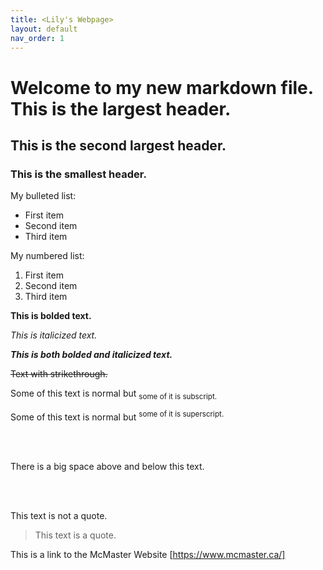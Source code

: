 ```yaml
---
title: <Lily's Webpage>
layout: default
nav_order: 1
---
```


# Welcome to my new markdown file. This is the largest header.

## This is the second largest header.

### This is the smallest header.

My bulleted list:
- First item
- Second item
- Third item

My numbered list:
1. First item
2. Second item
3. Third item

**This is bolded text.**

*This is italicized text.*

***This is both bolded and italicized text.***

~~Text with strikethrough.~~

Some of this text is normal but <sub> some of it is subscript. <sub>

Some of this text is normal but <sup> some of it is superscript. <sup>

<br>
<br>

There is a big space above and below this text.
  
<br>
<br>


This text is not a quote.
> This text is a quote.

This is a link to the McMaster Website [https://www.mcmaster.ca/]

